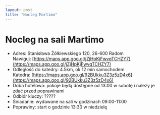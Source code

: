```yaml
---
layout: post
title: "Nocleg Martimo"
---
```


# Nocleg na sali Martimo

* Adres: Stanisława Żółkiewskiego 120, 26-600 Radom\
Nawiguj: [https://maps.app.goo.gl/jZjHpKjFwvqTCHZY7](https://maps.app.goo.gl/jZjHpKjFwvqTCHZY7)
* Odległość do katedry: 4.5km, ok 12 min samochodem\
Katedra: [https://maps.app.goo.gl/92BUkku3Z3z5zD4x6](https://maps.app.goo.gl/92BUkku3Z3z5zD4x6)
* Doba hotelowa: pokoje będą dostępne od 13:00 w sobotę i należy je zdać przed poprawinami
* Odbiór kluczy: ?????
* Śniadanie: wydawane na sali w godzinach 09:00-11:00
* Poprawiny: start o godzinie 13:30 w niedzielę
